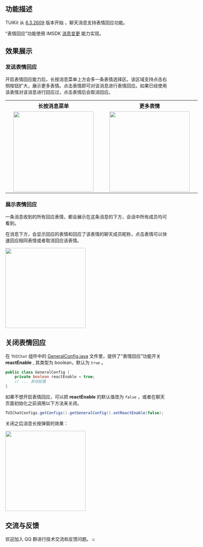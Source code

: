 ## 功能描述
TUIKit 从 [6.3.2609](https://cloud.tencent.com/document/product/269/1606#6.3.2609-.402022.06.16---.E5.A2.9E.E5.BC.BA.E7.89.88) 版本开始 ，聊天消息支持表情回应功能。

“表情回应”功能使用 IMSDK [消息变更](https://cloud.tencent.com/document/product/269/75327) 能力实现。

## 效果展示

### 发送表情回应

开启表情回应能力后，长按消息菜单上方会多一条表情选择区。该区域支持点击右侧按钮扩大，展示更多表情。点击表情即可对该消息进行表情回应。如果已经使用该表情对该消息进行回应过，点击表情后会取消回应。


<table style="text-align:center;vertical-align:middle;width:600px">
  <tr>
    <th style="text-align:center;" width="300px">长按消息菜单<br></th>
    <th style="text-align:center;" width="300px">更多表情<br></th>
  </tr>
  <tr>
    <td style="text-align:center;"><img style="width:250px" src="https://qcloudimg.tencent-cloud.cn/raw/b81c3d7765739d646bea6c05a60b0d21.png"  />    </td>
    <td style="text-align:center;"><img style="width:250px" src="https://qcloudimg.tencent-cloud.cn/raw/e038fd247746691916194bb1e2406d13.png" />     </td>
	 </tr>
</table>


### 展示表情回应

一条消息收到的所有回应表情，都会展示在这条消息的下方，会话中所有成员均可看到。

在消息下方，会显示回应的表情和回应了该表情的聊天成员昵称，点击表情可以快速回应相同表情或者取消回应该表情。

<img style="width:250px" src="https://qcloudimg.tencent-cloud.cn/raw/4f1f215699a3a385cc6aa19ac5f8f00b.png"  /> 


## 关闭表情回应

在 `TUIChat` 组件中的 [GeneralConfig.java](https://github.com/TencentCloud/TIMSDK/blob/master/Android/TUIKit/TUIChat/tuichat/src/main/java/com/tencent/qcloud/tuikit/tuichat/config/GeneralConfig.java) 文件里，提供了“表情回应”功能开关 **reactEnable** , 其类型为 boolean，默认为 `true` 。

```java
public class GeneralConfig {
    private boolean reactEnable = true;
    // ... 其他配置
}
```

如果不想开启表情回应，可以把 **reactEnable** 的默认值改为 `false`  ，或者在聊天页面初始化之前调用以下方法来关闭。
```java
TUIChatConfigs.getConfigs().getGeneralConfig().setReactEnable(false);
```

关闭之后消息长按弹窗的效果：

<img style="width:250px" src="https://qcloudimg.tencent-cloud.cn/raw/004b960bd49eaac74550ec4f96c87115.png" />

## 交流与反馈
欢迎加入 QQ 群进行技术交流和反馈问题。
<img src="https://im.sdk.qcloud.com/tools/resource/officialwebsite/pictures/doc_tuikit_qq_group.jpg" style="zoom:50%;"/> 
